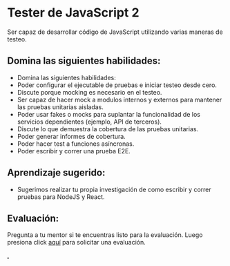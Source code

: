 # Tester de JavaScript 2

Ser capaz de desarrollar código de JavaScript utilizando varias maneras de testeo.

## Domina las siguientes habilidades:

- Domina las siguientes habilidades:
- Poder configurar el ejecutable de pruebas e iniciar testeo desde cero.
- Discute porque mocking es necesario en el testeo.
- Ser capaz de hacer mock a modulos internos y externos para mantener las pruebas unitarias aisladas.
- Poder usar fakes o mocks para suplantar la funcionalidad de los servicios dependientes (ejemplo, API de terceros).
- Discute lo que demuestra la cobertura de las pruebas unitarias.
- Poder generar informes de cobertura.
- Poder hacer test a funciones asíncronas.
- Poder escribir y correr una prueba E2E.

## Aprendizaje sugerido:

- Sugerimos realizar tu propia investigación de como escribir y correr pruebas para NodeJS y React.

## Evaluación:

Pregunta a tu mentor si te encuentras listo para la evaluación. Luego presiona click [aquí](https://webdev.codex.academy/mastery-eval-4?badge=0jEVfXE4QtyZ7Jk0LgtWtg) para solicitar una evaluación.

[.](level-4)
